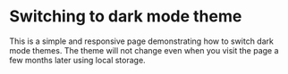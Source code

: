 # Switching to dark mode theme

This is a simple and responsive page demonstrating how to switch dark mode themes. The theme will not change even when you visit the page a few months later using local storage. 